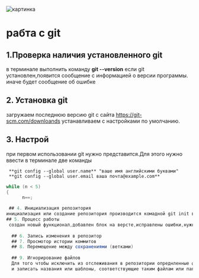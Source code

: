 ![картинка](gQ_PEOTlM1s.jpg)
# рабта с git

## 1.Проверка наличия установленного git
в терминале выполнить команду **git --version**
если git установлен,появится сообщение с информацией о версии программы. иначе будет сообщение об ошибке

## 2. Установка git
загружаем последнюю версию git с сайта https://git-scm.com/downloands
устанавливаем с настройками по умолчанию.

## 3. Настрой
при первом использовании git нужно представится.Для этого нужно ввести в терминале две команды
```
 **git config --global user.name** "ваше имя английскими буквами"
 **git config --global user.email ваша почта@example.com**
```
```c#
while (n < 5)
{
      n==;

 ## 4. Инициализация репозитория
инициализация или создание репозитория производится комадной git init в директории проэкта.может содержать файлы проэкта   
## 5. Процесс работы
 создан новый функционал,добавлен блок на версте,исправлены ошибки,нужно сохранить код 
 
  ## 6. Запись изменения в репозитор  
  ## 7. Просмотор истории коммитов
  ## 8. Перемещение между сохранениями (ветками)
  
  ## 9. Игнорирование файлов
  Для того чтобы исключить из отслеживания в репозитории опреднленные файлы или папки необходимо создать там файл/ ***.gitIgnore***
  и записать названия или шаблоны, соответствующие таким файлам или папкам.